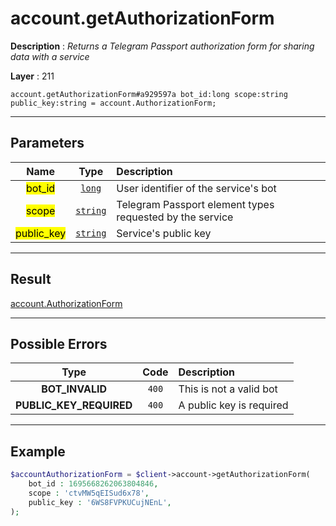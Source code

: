 # account.getAuthorizationForm

**Description** : *Returns a Telegram Passport authorization form for sharing data with a service*

**Layer** : 211

```tl
account.getAuthorizationForm#a929597a bot_id:long scope:string public_key:string = account.AuthorizationForm;
```

---

## Parameters

| Name | Type | Description |
| :---: | :---: | :--- |
| <mark>bot_id</mark> | [`long`](type/long) | User identifier of the service's bot |
| <mark>scope</mark> | [`string`](type/string) | Telegram Passport element types requested by the service |
| <mark>public_key</mark> | [`string`](type/string) | Service's public key |

---

## Result

[account.AuthorizationForm](type/account.AuthorizationForm)

---

## Possible Errors

| Type | Code | Description |
| :---: | :---: | :--- |
| **BOT_INVALID** | `400` | This is not a valid bot |
| **PUBLIC_KEY_REQUIRED** | `400` | A public key is required |

---

## Example

```php
$accountAuthorizationForm = $client->account->getAuthorizationForm(
	bot_id : 1695668262063804846,
	scope : 'ctvMW5qEISud6x78',
	public_key : '6WS8FVPKUCujNEnL',
);
```